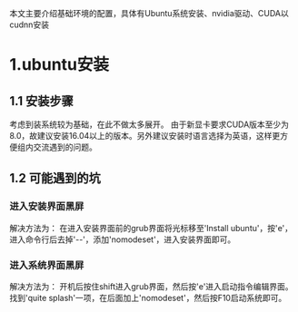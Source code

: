 本文主要介绍基础环境的配置，具体有Ubuntu系统安装、nvidia驱动、CUDA以cudnn安装

# 1.ubuntu安装
## 1.1 安装步骤
考虑到装系统较为基础，在此不做太多展开。
由于新显卡要求CUDA版本至少为8.0，故建议安装16.04以上的版本。另外建议安装时语言选择为英语，这样更方便组内交流遇到的问题。
## 1.2 可能遇到的坑
### 进入安装界面黑屏
解决方法为：
在进入安装界面前的grub界面将光标移至'Install ubuntu'，按'e'，
进入命令行后去掉'--'，添加'nomodeset'，进入安装界面即可。
### 进入系统界面黑屏
解决方法为：
开机后按住shift进入grub界面，然后按'e'进入启动指令编辑界面。找到'quite splash'一项，在后面加上'nomodeset'，然后按F10启动系统即可。
